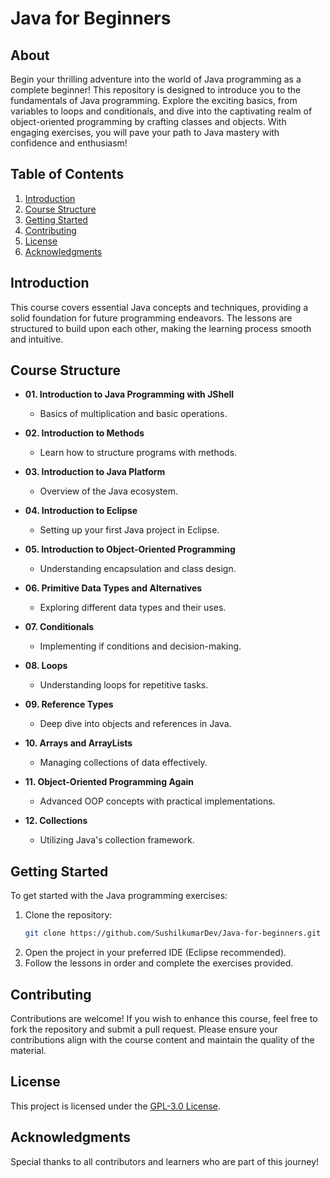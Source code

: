 # Java for Beginners

## About
Begin your thrilling adventure into the world of Java programming as a complete beginner! This repository is designed to introduce you to the fundamentals of Java programming. Explore the exciting basics, from variables to loops and conditionals, and dive into the captivating realm of object-oriented programming by crafting classes and objects. With engaging exercises, you will pave your path to Java mastery with confidence and enthusiasm!

## Table of Contents
1. [Introduction](#introduction)
2. [Course Structure](#course-structure)
3. [Getting Started](#getting-started)
4. [Contributing](#contributing)
5. [License](#license)
6. [Acknowledgments](#acknowledgments)

## Introduction
This course covers essential Java concepts and techniques, providing a solid foundation for future programming endeavors. The lessons are structured to build upon each other, making the learning process smooth and intuitive.

## Course Structure
- **01. Introduction to Java Programming with JShell**
  - Basics of multiplication and basic operations.
  
- **02. Introduction to Methods**
  - Learn how to structure programs with methods.
  
- **03. Introduction to Java Platform**
  - Overview of the Java ecosystem.
  
- **04. Introduction to Eclipse**
  - Setting up your first Java project in Eclipse.
  
- **05. Introduction to Object-Oriented Programming**
  - Understanding encapsulation and class design.
  
- **06. Primitive Data Types and Alternatives**
  - Exploring different data types and their uses.
  
- **07. Conditionals**
  - Implementing if conditions and decision-making.
  
- **08. Loops**
  - Understanding loops for repetitive tasks.
  
- **09. Reference Types**
  - Deep dive into objects and references in Java.
  
- **10. Arrays and ArrayLists**
  - Managing collections of data effectively.
  
- **11. Object-Oriented Programming Again**
  - Advanced OOP concepts with practical implementations.
  
- **12. Collections**
  - Utilizing Java's collection framework.

## Getting Started
To get started with the Java programming exercises:

1. Clone the repository:
   ```bash
   git clone https://github.com/SushilkumarDev/Java-for-beginners.git
   ```
2. Open the project in your preferred IDE (Eclipse recommended).
3. Follow the lessons in order and complete the exercises provided.

## Contributing
Contributions are welcome! If you wish to enhance this course, feel free to fork the repository and submit a pull request. Please ensure your contributions align with the course content and maintain the quality of the material.

## License
This project is licensed under the [GPL-3.0 License](LICENSE).

## Acknowledgments
Special thanks to all contributors and learners who are part of this journey!
